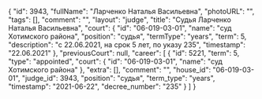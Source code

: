 {
    "id": 3943,
    "fullName": "Ларченко Наталья Васильевна",
    "photoURL": "",
    "tags": [],
    "comment": "",
    "layout": "judge",
    "title": "Судья Ларченко Наталья Васильевна",
    "court": {
        "id": "06-019-03-01",
        "name": "суд Хотимского района",
        "position": "судья",
        "termType": "years",
        "term": 5,
        "description": "c 22.06.2021, на срок 5 лет, по указу 235",
        "timestamp": "22.06.2021"
    },
    "previousCourt": null,
    "career": [
        {
            "id": 5221,
            "term": 5,
            "type": "appointed",
            "court": {
                "id": "06-019-03-01",
                "name": "суд Хотимского района"
            },
            "extra": [],
            "comment": "",
            "house_id": "06-019-03-01",
            "judge_id": 3943,
            "position": "судья",
            "term_type": "years",
            "timestamp": "2021-06-22",
            "decree_number": "235"
        }
    ]
}